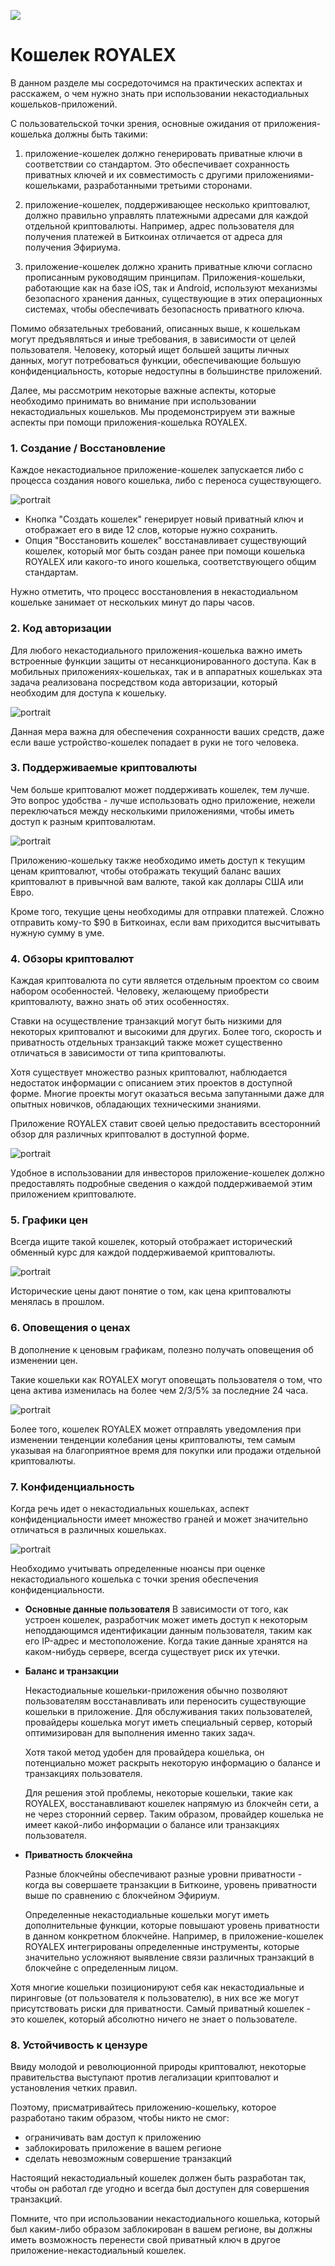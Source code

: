 ![](../images/05-main-l.png)

# Кошелек ROYALEX

В данном разделе мы сосредоточимся на практических аспектах и расскажем, о чем нужно знать при использовании некастодиальных кошельков-приложений.

С пользовательской точки зрения, основные ожидания от приложения-кошелька должны быть такими:

1. приложение-кошелек должно генерировать приватные ключи в соответствии со стандартом. Это обеспечивает сохранность приватных ключей и их совместимость с другими приложениями-кошельками, разработанными третьими сторонами.

2. приложение-кошелек, поддерживающее несколько криптовалют, должно правильно управлять платежными адресами для каждой отдельной криптовалюты. Например, адрес пользователя для получения платежей в Биткоинах отличается от адреса для получения Эфириума.

3. приложение-кошелек должно хранить приватные ключи согласно прописанным руководящим принципам. Приложения-кошельки, работающие как на базе iOS, так и Android, используют механизмы безопасного хранения данных, существующие в этих операционных системах, чтобы обеспечивать безопасность приватного ключа.

Помимо обязательных требований, описанных выше, к кошелькам могут предъявляться и иные требования, в зависимости от целей пользователя. Человеку, который ищет большей защиты личных данных, могут потребоваться функции, обеспечивающие большую конфиденциальность, которые недоступны в большинстве приложений.

Далее, мы рассмотрим некоторые важные аспекты, которые необходимо принимать во внимание при использовании некастодиальных кошельков. Мы продемонстрируем эти важные аспекты при помощи приложения-кошелька ROYALEX.

### 1. Создание / Восстановление

Каждое некастодиальное приложение-кошелек запускается либо с процесса создания нового кошелька, либо с переноса существующего.

![portrait](../images/05-02-s.png)

- Кнопка "Создать кошелек" генерирует новый приватный ключ и отображает его в виде 12 слов, которые нужно сохранить.
- Опция "Восстановить кошелек" восстанавливает существующий кошелек, который мог быть создан ранее при помощи кошелька ROYALEX или какого-то иного кошелька, соответствующего общим стандартам.

Нужно отметить, что процесс восстановления в некастодиальном кошельке занимает от нескольких минут до пары часов.

### 2. Код авторизации

Для любого некастодиального приложения-кошелька важно иметь встроенные функции защиты от несанкционированного доступа. Как в мобильных приложениях-кошельках, так и в аппаратных кошельках эта задача реализована посредством кода авторизации, который необходим для доступа к кошельку.

![portrait](../images/05-03-s.png)

Данная мера важна для обеспечения сохранности ваших средств, даже если ваше устройство-кошелек попадает в руки не того человека.

### 3. Поддерживаемые криптовалюты

Чем больше криптовалют может поддерживать кошелек, тем лучше. Это вопрос удобства - лучше использовать одно приложение, нежели переключаться между несколькими приложениями, чтобы иметь доступ к разным криптовалютам.

![portrait](../images/05-04-s.png)

Приложению-кошельку также необходимо иметь доступ к текущим ценам криптовалют, чтобы отображать текущий баланс ваших криптовалют в привычной вам валюте, такой как доллары США или Евро.

Кроме того, текущие цены необходимы для отправки платежей. Сложно отправить кому-то $90 в Биткоинах, если вам приходится высчитывать нужную сумму в уме.

### 4. Обзоры криптовалют

Каждая криптовалюта по сути является отдельным проектом со своим набором особенностей. Человеку, желающему приобрести криптовалюту, важно знать об этих особенностях.

Ставки на осуществление транзакций могут быть низкими для некоторых криптовалют и высокими для других. Более того, скорость и приватность отдельных транзакций также может существенно отличаться в зависимости от типа криптовалюты.

Хотя существует множество разных криптовалют, наблюдается недостаток информации с описанием этих проектов в доступной форме. Многие проекты могут оказаться весьма запутанными даже для опытных новичков, обладающих техническими знаниями.

Приложение ROYALEX ставит своей целью предоставить всесторонний обзор для различных криптовалют в доступной форме.

![portrait](../images/05-05-s.png)

Удобное в использовании для инвесторов приложение-кошелек должно предоставлять подробные сведения о каждой поддерживаемой этим приложением криптовалюте.

### 5. Графики цен

Всегда ищите такой кошелек, который отображает исторический обменный курс для каждой поддерживаемой криптовалюты.

![portrait](../images/05-06-s.png)

Исторические цены дают понятие о том, как цена криптовалюты менялась в прошлом.

### 6. Оповещения о ценах

В дополнение к ценовым графикам, полезно получать оповещения об изменении цен.

Такие кошельки как ROYALEX могут оповещать пользователя о том, что цена актива изменилась на более чем 2/3/5% за последние 24 часа.

![portrait](../images/05-07-s.png)

Более того, кошелек ROYALEX может отправлять уведомления при изменении тенденции колебания цены криптовалюты, тем самым указывая на благоприятное время для покупки или продажи отдельной криптовалюты.

### 7. Конфиденциальность

Когда речь идет о некастодиальных кошельках, аспект конфиденциальности имеет множество граней и может значительно отличаться в различных кошельках.

![portrait](../images/05-08-s.png)

Необходимо учитывать определенные нюансы при оценке некастодиального кошелька с точки зрения обеспечения конфиденциальности.

- **Основные данные пользователя**
  В зависимости от того, как устроен кошелек, разработчик может иметь доступ к некоторым неподдающимся идентификации данным пользователя, таким как его IP-адрес и местоположение. Когда такие данные хранятся на каком-нибудь сервере, всегда существует риск их утечки.
- **Баланс и транзакции**

  Некастодиальные кошельки-приложения обычно позволяют пользователям восстанавливать или переносить существующие кошельки в приложение. Для обслуживания таких пользователей, провайдеры кошелька могут иметь специальный сервер, который оптимизирован для выполнения именно таких задач.

  Хотя такой метод удобен для провайдера кошелька, он потенциально может раскрыть некоторую информацию о балансе и транзакциях пользователя.

  Для решения этой проблемы, некоторые кошельки, такие как ROYALEX, восстанавливают кошелек напрямую из блокчейн сети, а не через сторонний сервер. Таким образом, провайдер кошелька не имеет какой-либо информации о балансе или транзакциях пользователя.

- **Приватность блокчейна**

  Разные блокчейны обеспечивают разные уровни приватности - когда вы совершаете транзакции в Биткоине, уровень приватности выше по сравнению с блокчейном Эфириум.

  Определенные некастодиальные кошельки могут иметь дополнительные функции, которые повышают уровень приватности в данном конкретном блокчейне. Например, в приложение-кошелек ROYALEX интегрированы определенные инструменты, которые значительно усложняют выявление связи различных транзакций в блокчейне с определенным лицом.

Хотя многие кошельки позиционируют себя как некастодиальные и пиринговые (от пользователя к пользователю), в них все же могут присутствовать риски для приватности. Самый приватный кошелек - это кошелек, который абсолютно ничего не знает о пользователе.

### 8. Устойчивость к цензуре

Ввиду молодой и революционной природы криптовалют, некоторые правительства выступают против легализации криптовалют и установления четких правил.

Поэтому, присматривайтесь приложению-кошельку, которое разработано таким образом, чтобы никто не смог:

- ограничивать вам доступ к приложению
- заблокировать приложение в вашем регионе
- сделать невозможным совершение транзакций

Настоящий некастодиальный кошелек должен быть разработан так, чтобы он работал где угодно и всегда был доступен для совершения транзакций.

Помните, что при использовании некастодиального кошелька, который был каким-либо образом заблокирован в вашем регионе, вы должны иметь возможность перенести свой приватный ключ в другое приложение-некастодиальный кошелек.
